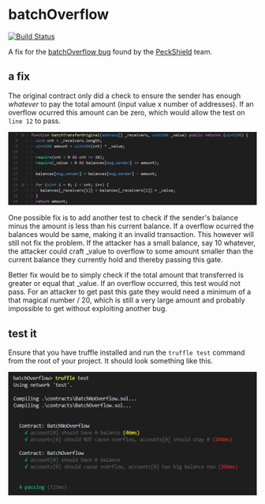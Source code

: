 # batchOverflow
[![Build Status](https://travis-ci.org/phzietsman/batchOverflow.svg?branch=master)](https://travis-ci.org/phzietsman/batchOverflow)

A fix for the [batchOverflow bug](https://medium.com/@peckshield/alert-new-batchoverflow-bug-in-multiple-erc20-smart-contracts-cve-2018-10299-511067db6536) found by the [PeckShield](https://peckshield.com/) team.


## a fix
The original contract only did a check to ensure the sender has enough *whatever* to pay the total amount (input value x number of addresses). If an overflow ocurred this amount can be zero, which would allow the test on `line 12` to pass. 

![execute](./README/buggy.png?raw=true)

One possible fix is to add another test to check if the sender's balance minus the amount is less than his current balance. If a overflow ocurred the balances would be same, making it an invalid transaction. This however will still not fix the problem. If the attacker has a small balance, say 10 whatever, the attacker could craft _value to overflow to some amount smaller than the current balance they currently hold and thereby passing this gate.

Better fix would be to simply check if the total amount that transferred is greater or equal that _value. If an overflow occurred, this test would not pass. For an attacker to get past this gate they would need a minimum of a that magical number / 20, which is still a very large amount and probably impossible to get without exploiting another bug.

## test it
Ensure that you have truffle installed and run the `truffle test` command from the root of your project. It should look something like this.

![execute](./README/test.png?raw=true)


